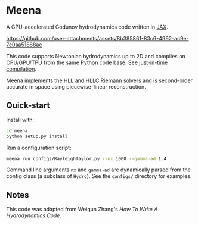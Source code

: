# Meena



A GPU-accelerated Godunov hydrodynamics code written in [JAX](https://github.com/jax-ml/jax).


https://github.com/user-attachments/assets/8b385861-83c6-4992-ac9e-7e0aa51888ae


This code supports Newtonian hydrodynamics up to 2D and compiles on CPU/GPU/TPU from the same Python code base. See [just-in-time compilation](https://jax.readthedocs.io/en/latest/jit-compilation.html).

Meena implements the [HLL and HLLC Riemann solvers](https://link.springer.com/chapter/10.1007/978-3-662-03490-3_10) and is second-order accurate in space using piecewise-linear reconstruction. 


## Quick-start

Install with:

```bash
cd meena
python setup.py install
```

Run a configuration script:

```bash
meena run configs/RayleighTaylor.py --nx 1000 --gamma-ad 1.4
```
Command line arguments `nx` and `gamma-ad` are dynamically parsed from the config class (a subclass of `Hydro`). See the `configs/` directory for examples.

## Notes

This code was adapted from Weiqun Zhang's <em>How To Write A Hydrodynamics Code</em>. 
